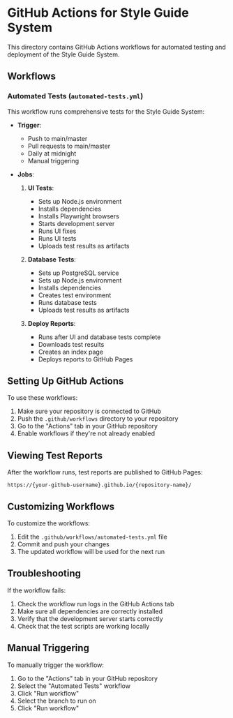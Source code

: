 # GitHub Actions for Style Guide System

This directory contains GitHub Actions workflows for automated testing and deployment of the Style Guide System.

## Workflows

### Automated Tests (`automated-tests.yml`)

This workflow runs comprehensive tests for the Style Guide System:

- **Trigger**: 
  - Push to main/master
  - Pull requests to main/master
  - Daily at midnight
  - Manual triggering

- **Jobs**:
  1. **UI Tests**:
     - Sets up Node.js environment
     - Installs dependencies
     - Installs Playwright browsers
     - Starts development server
     - Runs UI fixes
     - Runs UI tests
     - Uploads test results as artifacts

  2. **Database Tests**:
     - Sets up PostgreSQL service
     - Sets up Node.js environment
     - Installs dependencies
     - Creates test environment
     - Runs database tests
     - Uploads test results as artifacts

  3. **Deploy Reports**:
     - Runs after UI and database tests complete
     - Downloads test results
     - Creates an index page
     - Deploys reports to GitHub Pages

## Setting Up GitHub Actions

To use these workflows:

1. Make sure your repository is connected to GitHub
2. Push the `.github/workflows` directory to your repository
3. Go to the "Actions" tab in your GitHub repository
4. Enable workflows if they're not already enabled

## Viewing Test Reports

After the workflow runs, test reports are published to GitHub Pages:

```
https://{your-github-username}.github.io/{repository-name}/
```

## Customizing Workflows

To customize the workflows:

1. Edit the `.github/workflows/automated-tests.yml` file
2. Commit and push your changes
3. The updated workflow will be used for the next run

## Troubleshooting

If the workflow fails:

1. Check the workflow run logs in the GitHub Actions tab
2. Make sure all dependencies are correctly installed
3. Verify that the development server starts correctly
4. Check that the test scripts are working locally

## Manual Triggering

To manually trigger the workflow:

1. Go to the "Actions" tab in your GitHub repository
2. Select the "Automated Tests" workflow
3. Click "Run workflow"
4. Select the branch to run on
5. Click "Run workflow"
